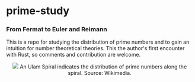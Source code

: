 # prime-study
### From Fermat to Euler and Reimann

This is a repo for studying the distribution of prime numbers and to gain an intuition for number theoretical theories.
This the author's first encounter with Rust, so comments and contribution are welcome.

<div align="center">
<img src="https://upload.wikimedia.org/wikipedia/commons/3/34/Spirale_Ulam_150.jpg">
An Ulam Spiral indicates the distribution of prime numbers along the spiral. Source: Wikimedia.
</div>
